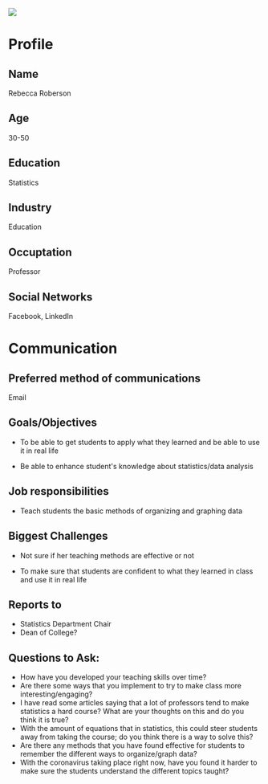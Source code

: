 ![](https://www.google.com/url?sa=i&url=https%3A%2F%2Ficons-for-free.com%2Ffemale%2Bperson%2Buser%2Bwoman%2Byoung%2Bicon-1320196266256009072%2F&psig=AOvVaw2KJQRUfsstgRBE_lHbkQdJ&ust=1587062444341000&source=images&cd=vfe&ved=0CAIQjRxqFwoTCPiD976K6-gCFQAAAAAdAAAAABAD)

# Profile

## Name
Rebecca Roberson

## Age
30-50

## Education
Statistics

## Industry
Education

## Occuptation
Professor

## Social Networks
Facebook, LinkedIn

# Communication

## Preferred method of communications
Email

## Goals/Objectives
- To be able to get students to apply what they learned and be able to use it in real life

- Be able to enhance student's knowledge about statistics/data analysis

## Job responsibilities
- Teach students the basic methods of organizing and graphing data

## Biggest Challenges
- Not sure if her teaching methods are effective or not

- To make sure that students are confident to what they learned in class and use it in real life

## Reports to
- Statistics Department Chair
- Dean of College?

## Questions to Ask:
- How have you developed your teaching skills over time?
- Are there some ways that you implement to try to make class more interesting/engaging?
- I have read some articles saying that a lot of professors tend to make statistics a hard course? What are your thoughts on this and do you think it is true? 
- With the amount of equations that in statistics, this could steer students away from taking the course; do you think there is a way to solve this?
- Are there any methods that you have found effective for students to remember the different ways to organize/graph data?
- With the coronavirus taking place right now, have you found it harder to make sure the students understand the different topics taught?
